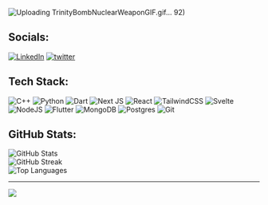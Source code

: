 ![Uploading TrinityBombNuclearWeaponGIF.gif…]()
92)



## Socials:
[![LinkedIn](https://img.shields.io/badge/LinkedIn-%230077B5.svg?logo=linkedin&logoColor=white)](https://www.linkedin.com/in/shiva-sajay-03a473288) 
[![twitter](https://img.shields.io/badge/X-black.svg?logo=X&logoColor=white)](https://x.com/bacardi525) 

## Tech Stack:
![C++](https://img.shields.io/badge/c++-%2300599C.svg?style=for-the-badge&logo=c%2B%2B&logoColor=white) 
![Python](https://img.shields.io/badge/python-3670A0?style=for-the-badge&logo=python&logoColor=ffdd54) 
![Dart](https://img.shields.io/badge/dart-%230175C2.svg?style=for-the-badge&logo=dart&logoColor=white) 
![Next JS](https://img.shields.io/badge/Next-black?style=for-the-badge&logo=next.js&logoColor=white) 
![React](https://img.shields.io/badge/react-%2320232a.svg?style=for-the-badge&logo=react&logoColor=%2361DAFB) 
![TailwindCSS](https://img.shields.io/badge/tailwindcss-%2338B2AC.svg?style=for-the-badge&logo=tailwind-css&logoColor=white) 
![Svelte](https://img.shields.io/badge/svelte-%23f1413d.svg?style=for-the-badge&logo=svelte&logoColor=white) 
![NodeJS](https://img.shields.io/badge/node.js-6DA55F?style=for-the-badge&logo=node.js&logoColor=white) 
![Flutter](https://img.shields.io/badge/Flutter-%2302569B.svg?style=for-the-badge&logo=Flutter&logoColor=white) 
![MongoDB](https://img.shields.io/badge/MongoDB-%234ea94b.svg?style=for-the-badge&logo=mongodb&logoColor=white) 
![Postgres](https://img.shields.io/badge/postgres-%23316192.svg?style=for-the-badge&logo=postgresql&logoColor=white) 
![Git](https://img.shields.io/badge/git-%23F05033.svg?style=for-the-badge&logo=git&logoColor=white)

## GitHub Stats:
![GitHub Stats](https://github-readme-stats.vercel.app/api?username=shivaacodes&theme=merko&hide_border=true&include_all_commits=false&count_private=false)<br/>
![GitHub Streak](https://github-readme-streak-stats.herokuapp.com/?user=shivaacodes&theme=merko&hide_border=true)<br/>
![Top Languages](https://github-readme-stats.vercel.app/api/top-langs/?username=shivaacodes&theme=merko&hide_border=true&include_all_commits=false&count_private=false&layout=compact)

---
[![](https://visitcount.itsvg.in/api?id=shivaacodes&icon=0&color=7)](https://visitcount.itsvg.in)
